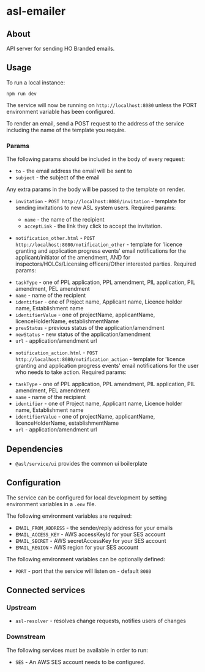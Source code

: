 # asl-emailer

## About

API server for sending HO Branded emails.

## Usage

To run a local instance:

```
npm run dev
```

The service will now be running on `http://localhost:8080` unless the PORT environment variable has been configured.

To render an email, send a POST request to the address of the service including the name of the template you require.

### Params

The following params should be included in the body of every request:

* `to` - the email address the email will be sent to
* `subject` - the subject of the email

Any extra params in the body will be passed to the template on render.

* `invitation` - `POST http://localhost:8080/invitation` - template for sending invitations to new ASL system users. Required params:
  - `name` - the name of the recipient
  - `acceptLink` - the link they click to accept the invitation.

*  `notification_other.html` - `POST http://localhost:8080/notification_other` - template for 'licence granting and application progress events' email notifications for the applicant/initiator of the amendment, AND for inspectors/HOLCs/Licensing officers/Other interested parties. Required params:
  - `taskType` - one of PPL application, PPL amendment, PIL application, PIL amendment, PEL amendment
  - `name` - name of the recipient
  - `identifier` - one of Project name, Applicant name, Licence holder name, Establishment name
  - `identifierValue` - one of projectName, applicantName, licenceHolderName, establishmentName
  - `prevStatus` - previous status of the application/amendment
  - `newStatus` - new status of the application/amendment
  - `url` - application/amendment url

*  `notification_action.html` - `POST http://localhost:8080/notification_action` - template for 'licence granting and application progress events' email notifications for the user who needs to take action. Required params:
  - `taskType` - one of PPL application, PPL amendment, PIL application, PIL amendment, PEL amendment
  - `name` - name of the recipient
  - `identifier` - one of Project name, Applicant name, Licence holder name, Establishment name
  - `identifierValue` - one of projectName, applicantName, licenceHolderName, establishmentName
  - `url` - application/amendment url

## Dependencies

* `@asl/service/ui` provides the common ui boilerplate

## Configuration

The service can be configured for local development by setting environment variables in a `.env` file.

The following environment variables are required:

* `EMAIL_FROM_ADDRESS` - the sender/reply address for your emails
* `EMAIL_ACCESS_KEY` - AWS accessKeyId for your SES account
* `EMAIL_SECRET` - AWS secretAccessKey for your SES account
* `EMAIL_REGION` - AWS region for your SES account

The following environment variables can be optionally defined:

* `PORT` - port that the service will listen on - default `8080`

## Connected services

### Upstream

* `asl-resolver` - resolves change requests, notifies users of changes

### Downstream

The following services must be available in order to run:

* `SES` - An AWS SES account needs to be configured.
